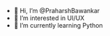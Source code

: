 - 👋 Hi, I’m @PraharshBawankar
- 👀 I’m interested in UI/UX
- 🌱 I’m currently learning Python


<!---
PraharshBawankar/PraharshBawankar is a ✨ special ✨ repository because its `README.md` (this file) appears on your GitHub profile.
You can click the Preview link to take a look at your changes.
--->
